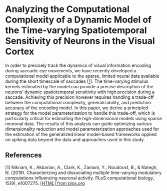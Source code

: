 # Analyzing the Computational Complexity of a Dynamic Model of the Time-varying Spatiotemporal Sensitivity of Neurons in the Visual Cortex

In order to precisely track the dynamics of visual information encoding during saccadic eye movements, we have recently developed a computational model applicable to the sparse, limited neural data available during the short timescale of saccades [[1](#references)]. The time-varying stimulus kernels estimated by the model can provide a precise description of the neurons’ dynamic spatiotemporal sensitivity with high precision during a saccade. Achieving this precision however requires handling a trade-off between the computational complexity, generalizability, and prediction accuracy of the encoding model. In this paper, we derive a principled strategy for the model parameterization to handle this trade-off, which is particularly critical for estimating the high-dimensional models using sparse neuronal data. The results of this analysis can guide optimizing various dimensionality reduction and model parameterization approaches used for the estimation of the generalized linear model-based frameworks applied on spiking data beyond the data and approaches used in this study.

## References
[1] Niknam, K., Akbarian, A., Clark, K., Zamani, Y., Noudoost, B., & Nategh, N. (2019). Characterizing and dissociating multiple time-varying modulatory computations influencing neuronal activity. PLoS computational biology, 15(9), e1007275. [[HTML] from plos.org](https://journals.plos.org/ploscompbiol/article?id=10.1371/journal.pcbi.1007275)
